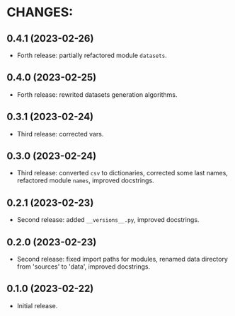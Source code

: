 # CHANGES:

## 0.4.1 (2023-02-26)
- Forth release: partially refactored module `datasets`.

## 0.4.0 (2023-02-25)
- Forth release: rewrited datasets generation algorithms.

## 0.3.1 (2023-02-24)
- Third release: corrected vars.

## 0.3.0 (2023-02-24)
- Third release: converted `csv` to dictionaries, corrected some last names, refactored module `names`, improved docstrings.

## 0.2.1 (2023-02-23)
- Second release: added `__versions__.py`, improved docstrings.

## 0.2.0 (2023-02-23)
- Second release: fixed import paths for modules, renamed data directory from 'sources' to 'data', improved docstrings.

## 0.1.0 (2023-02-22)
- Initial release.
